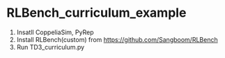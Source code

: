 # RLBench_curriculum_example

1. Insatll CoppeliaSim, PyRep
2. Install RLBench(custom) from https://github.com/Sangboom/RLBench
3. Run TD3_curriculum.py
